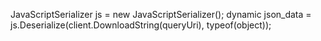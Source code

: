 JavaScriptSerializer js = new JavaScriptSerializer();
dynamic json_data = js.Deserialize(client.DownloadString(queryUri), typeof(object));

